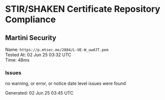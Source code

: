 # STIR/SHAKEN Certificate Repository Compliance

## Martini Security

Name: `https://p.mtsec.me/2884/L-UE-W_uwdJT.pem`\
Tested At: 02 Jun 25 03:32 UTC\
Time: 48ms

### Issues

no warning, or error, or notice date level issues were found

Generated: 02 Jun 25 03:45 UTC
